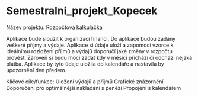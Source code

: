 # Semestralni_projekt_Kopecek

Název projektu: Rozpočtová kalkulačka

Aplikace bude sloužit k organizaci financí. Do aplikace budou zadány veškeré příjmy a výdaje. Aplikace si údaje uloží a zapomocí vzorce k ideálnímu rozložení příjmů a výdajů doporučí jaké změny v rozpočtu provést. Zároveň si budu moci zadat kdy v měsíci přichází či odchází nějaká platba. Aplikace by tyto údaje uložila do kalendáře a nastavila by upozornění den předem.

Klíčové cíle/funkce: Uložení výdajů a příjmů Grafické znázornění Doporučení pro optimálnější nakládání s penězi Propojení s kalendářem
